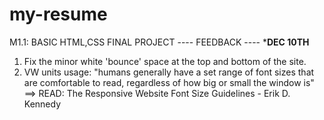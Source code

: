# my-resume
M1.1: BASIC HTML,CSS FINAL PROJECT
---- FEEDBACK ----
***DEC 10TH**
1. Fix the minor white 'bounce' space at the top and bottom of the site.
2. VW units usage: "humans generally have a set range of font sizes that are comfortable to read, regardless of how big or small the window is" 
    ==> READ: The Responsive Website Font Size Guidelines - Erik D. Kennedy
